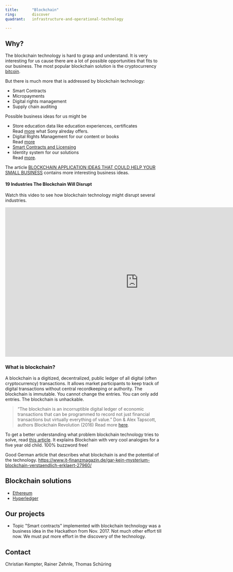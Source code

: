 ```yaml
---
title:      "Blockchain"
ring:       discover
quadrant:   infrastructure-and-operational-technology

---
```


## Why? ##

The blockchain technology is hard to grasp and understand. It is very interesting for us cause there are a lot of possible opportunities that fits to our business.
The most popular blockchain solution is the cryptocurrency [bitcoin](https://www.bitcoin.com/).

But there is much more that is addressed by blockchain technology:

- Smart Contracts
- Micropayments
- Digital rights management
- Supply chain auditing

Possible business ideas for us might be

- Store education data like education experiences, certificates    
  Read [more](https://techcrunch.com/2017/08/09/sony-education-blockchain/) what Sony alreday offers.
- Digital Rights Management for our content or books   
  Read [more](http://www.digitalistmag.com/digital-economy/2017/12/19/using-blockchain-for-media-rights-management-ad-revenues-05644369)
- [Smart Contracts and Licensing](https://link.springer.com/chapter/10.1007/978-3-319-48478-5_6)
- Identity system for our solutions   
  Read [more](https://www.coindesk.com/sony-seeks-blockchain-patent-for-user-authentication-system/).

The article [BLOCKCHAIN APPLICATION IDEAS THAT COULD HELP YOUR SMALL BUSINESS](https://due.com/blog/8-blockchain-applications-help-small-business/) contains more interesting business ideas.

#### 19 Industries The Blockchain Will Disrupt ####

Watch this video to see how blockchain technology might disrupt several industries.
<iframe width="854" height="480" src="https://www.youtube.com/watch?v=G3psxs3gyf8" frameborder="0" allowfullscreen></iframe>

### What is blockchain? ###

A blockchain is a digitized, decentralized, public ledger of all digital (often cryptocurrency) transactions. It allows market participants to keep track of digital transactions without central recordkeeping or authority. The blockchain is immutable. You cannot change the entries. You can only add entries. The blockchain is unhackable.

> “The blockchain is an incorruptible digital ledger of economic transactions that can be programmed to record not just
> financial transactions but virtually everything of value.”
Don & Alex Tapscott, authors Blockchain Revolution (2016)
Read more [here](https://blockgeeks.com/guides/what-is-blockchain-technology/).

To get a better understanding what problem blockchain technology tries to solve, read [this article](https://www.coindesk.com/bitcoin-explained-five-year-old/). It explains Blockchain with very cool analogies for a five year old child. 100% buzzword free!

Good German article that describes what blockchain is and the potential of the technology.
https://www.it-finanzmagazin.de/gar-kein-mysterium-blockchain-verstaendlich-erklaert-27960/

## Blockchain solutions ##

- [Ethereum](https://www.ethereum.org/)
- [Hyperledger](https://www.hyperledger.org/)

## Our projects ##

- Topic "Smart contracts" implemented with blockchain technology was a business idea in the Hackathon from Nov. 2017.
Not much other effort till now.
We must put more effort in the discovery of the technology.

## Contact ##

Christian Kempter, Rainer Zehnle, Thomas Schüring
